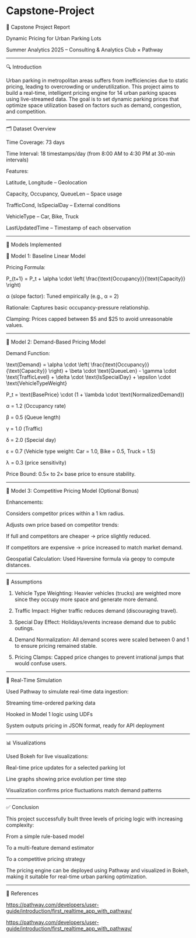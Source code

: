 # Capstone-Project
📄 Capstone Project Report

Dynamic Pricing for Urban Parking Lots

Summer Analytics 2025 – Consulting & Analytics Club × Pathway


---

🔍 Introduction

Urban parking in metropolitan areas suffers from inefficiencies due to static pricing, leading to overcrowding or underutilization. This project aims to build a real-time, intelligent pricing engine for 14 urban parking spaces using live-streamed data. The goal is to set dynamic parking prices that optimize space utilization based on factors such as demand, congestion, and competition.


---

🗂 Dataset Overview

Time Coverage: 73 days

Time Interval: 18 timestamps/day (from 8:00 AM to 4:30 PM at 30-min intervals)

Features:

Latitude, Longitude – Geolocation

Capacity, Occupancy, QueueLen – Space usage

TrafficCond, IsSpecialDay – External conditions

VehicleType – Car, Bike, Truck

LastUpdatedTime – Timestamp of each observation




---

🧠 Models Implemented

🔹 Model 1: Baseline Linear Model

Pricing Formula:

P_{t+1} = P_t + \alpha \cdot \left( \frac{\text{Occupancy}}{\text{Capacity}} \right)

α (slope factor): Tuned empirically (e.g., α = 2)

Rationale: Captures basic occupancy-pressure relationship.

Clamping: Prices capped between $5 and $25 to avoid unreasonable values.



---

🔹 Model 2: Demand-Based Pricing Model

Demand Function:

\text{Demand} = \alpha \cdot \left( \frac{\text{Occupancy}}{\text{Capacity}} \right) + \beta \cdot \text{QueueLen} - \gamma \cdot \text{TrafficLevel} + \delta \cdot \text{IsSpecialDay} + \epsilon \cdot \text{VehicleTypeWeight}

P_t = \text{BasePrice} \cdot (1 + \lambda \cdot \text{NormalizedDemand})

α = 1.2 (Occupancy rate)

β = 0.5 (Queue length)

γ = 1.0 (Traffic)

δ = 2.0 (Special day)

ε = 0.7 (Vehicle type weight: Car = 1.0, Bike = 0.5, Truck = 1.5)

λ = 0.3 (price sensitivity)

Price Bound: 0.5× to 2× base price to ensure stability.



---

🔹 Model 3: Competitive Pricing Model (Optional Bonus)

Enhancements:

Considers competitor prices within a 1 km radius.

Adjusts own price based on competitor trends:

If full and competitors are cheaper → price slightly reduced.

If competitors are expensive → price increased to match market demand.


Geospatial Calculation: Used Haversine formula via geopy to compute distances.



---

📝 Assumptions

1. Vehicle Type Weighting: Heavier vehicles (trucks) are weighted more since they occupy more space and generate more demand.


2. Traffic Impact: Higher traffic reduces demand (discouraging travel).


3. Special Day Effect: Holidays/events increase demand due to public outings.


4. Demand Normalization: All demand scores were scaled between 0 and 1 to ensure pricing remained stable.


5. Pricing Clamps: Capped price changes to prevent irrational jumps that would confuse users.




---

🔄 Real-Time Simulation

Used Pathway to simulate real-time data ingestion:

Streaming time-ordered parking data

Hooked in Model 1 logic using UDFs

System outputs pricing in JSON format, ready for API deployment



---

📊 Visualizations

Used Bokeh for live visualizations:

Real-time price updates for a selected parking lot

Line graphs showing price evolution per time step

Visualization confirms price fluctuations match demand patterns



---

✅ Conclusion

This project successfully built three levels of pricing logic with increasing complexity:

From a simple rule-based model

To a multi-feature demand estimator

To a competitive pricing strategy


The pricing engine can be deployed using Pathway and visualized in Bokeh, making it suitable for real-time urban parking optimization.


---

📎 References

[https://pathway.com/developers/user-guide/introduction/first_realtime_app_with_pathway/
](https://pathway.com/developers/user-guide/deployment/from-jupyter-to-deploy/)

https://pathway.com/developers/user-guide/introduction/first_realtime_app_with_pathway/
